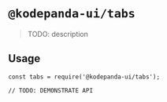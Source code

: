 # `@kodepanda-ui/tabs`

> TODO: description

## Usage

```
const tabs = require('@kodepanda-ui/tabs');

// TODO: DEMONSTRATE API
```
